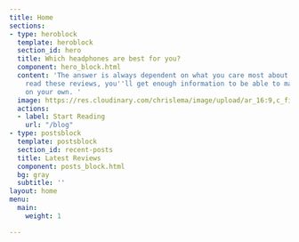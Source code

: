 ```yaml
---
title: Home
sections:
- type: heroblock
  template: heroblock
  section_id: hero
  title: Which headphones are best for you?
  component: hero_block.html
  content: 'The answer is always dependent on what you care most about. But as you
    read these reviews, you''ll get enough information to be able to make the decision
    on your own. '
  image: https://res.cloudinary.com/chrislema/image/upload/ar_16:9,c_fill/c_scale,w_auto/c_limit,w_1000/v1565677402/inmyhead_o6oe0w.png
  actions:
  - label: Start Reading
    url: "/blog"
- type: postsblock
  template: postsblock
  section_id: recent-posts
  title: Latest Reviews
  component: posts_block.html
  bg: gray
  subtitle: ''
layout: home
menu:
  main:
    weight: 1

---
```

